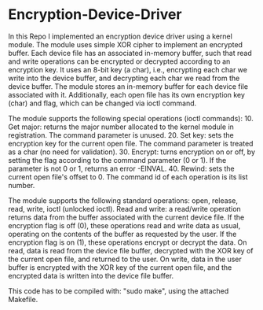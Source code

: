# Encryption-Device-Driver

In this Repo I implemented an encryption device driver using a kernel module.
The module uses simple XOR cipher to implement an encrypted buffer.
Each device file has an associated in-memory buffer, such that read and write operations can be encrypted or decrypted according to an encryption key.
It uses an 8-bit key (a char), i.e., encrypting each char we write into the device buffer, and decrypting each char we read from the device buffer.
The module stores an in-memory buffer for each device file associated with it. 
Additionally, each open file has its own encryption key (char) and flag, which can be changed via ioctl command.

The module supports the following special operations (ioctl commands):
10. Get major: returns the major number allocated to the kernel module in registration. The command parameter is unused.
20. Set key: sets the encryption key for the current open file. The command parameter is treated as a char (no need for validation).
30. Encrypt: turns encryption on or off, by setting the flag according to the command parameter (0 or 1). If the parameter is not 0 or 1, returns an error -EINVAL.
40. Rewind: sets the current open file's offset to 0. The command id of each operation is its list number.

The module supports the following standard operations: open, release, read, write, ioctl (unlocked ioctl).
Read and write: a read/write operation returns data from the buffer associated with the
current device file. If the encryption flag is off (0), these operations read and write data as usual, operating on the contents of the buffer as requested by the user. If the encryption flag is on (1), these operations encrypt or decrypt the data.
On read, data is read from the device file buffer, decrypted with the XOR key of the current open file, and returned to the user. On write, data in the user buffer is encrypted with the XOR key of the current open file, and the encrypted data is written into the device file buffer.

This code has to be compiled with: "sudo make", using the attached Makefile.
